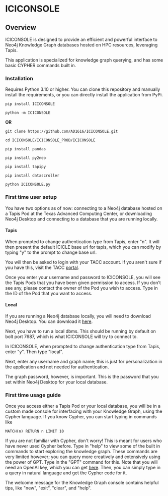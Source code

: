 # ICICONSOLE


## Overview

ICICONSOLE is designed to provide an efficient and powerful interface to Neo4j Knowledge Graph databases hosted on HPC resources, leveraging Tapis. 

This application is specialized for knowledge graph querying, and has some basic CYPHER commands built in. 

### Installation

Requires Python 3.10 or higher. You can clone this repository and manually install the requirements, or you can directly install the application from PyPi.

```shell 
pip install ICICONSOLE
```

```shell
python -m ICICONSOLE
```

**OR**

```shell 
git clone https://github.com/AD1616/ICICONSOLE.git
```

```shell
cd ICICONSOLE/ICICONSOLE_PROD/ICICONSOLE
```

```shell
pip install pandas
```

```shell
pip install py2neo
```

```shell
pip install tapipy
```

```shell
pip install datascroller
```

```shell
python ICICONSOLE.py
```

### First time user setup

You have two options as of now: connecting to a Neo4j database hosted on a Tapis Pod at the Texas Advanced Computing Center, or downloading Neo4j Desktop and connecting to a database that you are running locally. 

#### Tapis

When prompted to change authentication type from Tapis, enter "n". It will then present the default ICICLE base url for tapis, which you can modify by typing "y" to the prompt to change base url. 

You will then be asked to login with your TACC account. If you aren't sure if you have this, visit the TACC [portal](https://portal.tacc.utexas.edu/).

Once you enter your username and password to ICICONSOLE, you will see the Tapis Pods that you have been given permission to access. If you don't see any, please contact the owner of the Pod you wish to access. Type in the ID of the Pod that you want to access. 

#### Local
If you are running a Neo4j database locally, you will need to download Neo4j Desktop. You can download it [here](https://neo4j.com/download/).

Next, you have to run a local dbms. This should be running by default on bolt port 7687, which is what ICICONSOLE will try to connect to. 

In ICICONSOLE, when prompted to change authentication type from Tapis, enter "y". Then type "local". 

Next, enter any username and graph name; this is just for personalization in the application and not needed for authentication. 

The graph password, however, is important. This is the password that you set within Neo4j Desktop for your local database.


### First time usage guide

Once you access either a Tapis Pod or your local database, you will be in a custom made console for interfacing with your Knowledge Graph, using the Cypher language. If you know Cypher, you can start typing in commands like 

```
MATCH(n) RETURN n LIMIT 10
```

If you are not familiar with Cypher, don't worry! This is meant for users who have never used Cypher before. Type in "help" to view some of the built in commands to start exploring the knowledge graph. These commands are very limited however; you can query more creatively and extensively using the power of GPT. Type in the "GPT" command for this. Note that you will need an OpenAI key, which you can get [here](https://beta.openai.com/). Then, you can simply type in a query in natural language and get the Cypher code for it.

The welcome message for the Knowledge Graph console contains helpful tips, like "new", "exit", "clear", and "help". 


